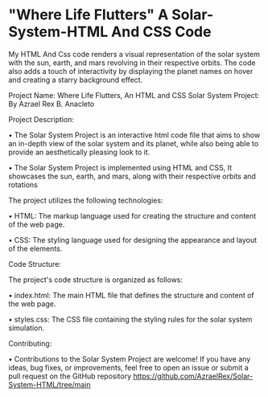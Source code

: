 # "Where Life Flutters" A Solar-System-HTML And CSS Code
My HTML And Css code renders a visual representation of the solar system with the sun, earth, and mars revolving in their respective orbits. The code also adds a touch of interactivity by displaying the planet names on hover and creating a starry background effect.


Project Name: Where Life Flutters, An HTML and CSS Solar System Project: By Azrael Rex B. Anacleto

Project Description:

•	The Solar System Project is an interactive html code file that aims to show an in-depth view of the solar system and its planet, while also being able to provide an aesthetically pleasing look to it.

•	The Solar System Project is implemented using HTML and CSS, It showcases the sun, earth, and mars, along with their respective orbits and rotations



The project utilizes the following technologies:

•	HTML: The markup language used for creating the structure and content of the web page.

•	CSS: The styling language used for designing the appearance and layout of the elements.


Code Structure:

The project's code structure is organized as follows:

•	index.html: The main HTML file that defines the structure and content of the web page.

•	styles.css: The CSS file containing the styling rules for the solar system simulation.



Contributing:


•	Contributions to the Solar System Project are welcome! If you have any ideas, bug fixes, or improvements, feel free to open an issue or submit a pull request on the GitHub repository https://github.com/AzraelRex/Solar-System-HTML/tree/main

